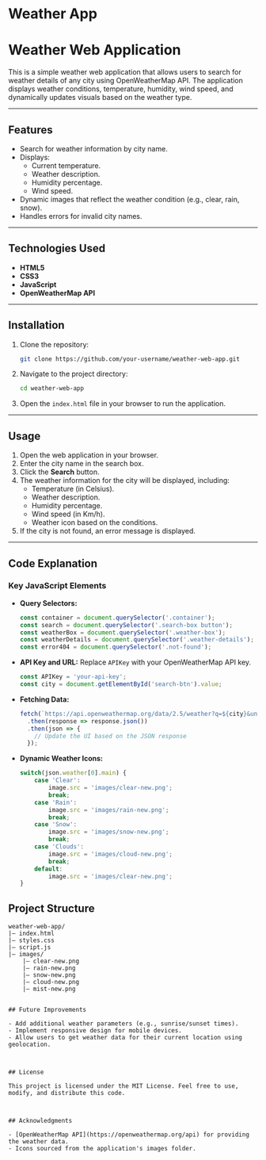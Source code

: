 # Weather App
# Weather Web Application

This is a simple weather web application that allows users to search for weather details of any city using OpenWeatherMap API. The application displays weather conditions, temperature, humidity, wind speed, and dynamically updates visuals based on the weather type.

---

## Features

- Search for weather information by city name.
- Displays:
  - Current temperature.
  - Weather description.
  - Humidity percentage.
  - Wind speed.
- Dynamic images that reflect the weather condition (e.g., clear, rain, snow).
- Handles errors for invalid city names.

---

## Technologies Used

- **HTML5**
- **CSS3**
- **JavaScript**
- **OpenWeatherMap API**

---

## Installation

1. Clone the repository:
   ```bash
   git clone https://github.com/your-username/weather-web-app.git
   ```
2. Navigate to the project directory:
   ```bash
   cd weather-web-app
   ```
3. Open the `index.html` file in your browser to run the application.

---

## Usage

1. Open the web application in your browser.
2. Enter the city name in the search box.
3. Click the **Search** button.
4. The weather information for the city will be displayed, including:
   - Temperature (in Celsius).
   - Weather description.
   - Humidity percentage.
   - Wind speed (in Km/h).
   - Weather icon based on the conditions.
5. If the city is not found, an error message is displayed.

---

## Code Explanation

### Key JavaScript Elements

- **Query Selectors:**
  ```javascript
  const container = document.querySelector('.container');
  const search = document.querySelector('.search-box button');
  const weatherBox = document.querySelector('.weather-box');
  const weatherDetails = document.querySelector('.weather-details');
  const error404 = document.querySelector('.not-found');
  ```

- **API Key and URL:** Replace `APIKey` with your OpenWeatherMap API key.
  ```javascript
  const APIKey = 'your-api-key';
  const city = document.getElementById('search-btn').value;
  ```

- **Fetching Data:**
  ```javascript
  fetch(`https://api.openweathermap.org/data/2.5/weather?q=${city}&units=metric&appid=${APIKey}`)
    .then(response => response.json())
    .then(json => {
      // Update the UI based on the JSON response
    });
  ```

- **Dynamic Weather Icons:**
  ```javascript
  switch(json.weather[0].main) {
      case 'Clear':
          image.src = 'images/clear-new.png';
          break;
      case 'Rain':
          image.src = 'images/rain-new.png';
          break;
      case 'Snow':
          image.src = 'images/snow-new.png';
          break;
      case 'Clouds':
          image.src = 'images/cloud-new.png';
          break;
      default:
          image.src = 'images/clear-new.png';
  }


## Project Structure

```plaintext
weather-web-app/
|— index.html
|— styles.css
|— script.js
|— images/
    |— clear-new.png
    |— rain-new.png
    |— snow-new.png
    |— cloud-new.png
    |— mist-new.png


## Future Improvements

- Add additional weather parameters (e.g., sunrise/sunset times).
- Implement responsive design for mobile devices.
- Allow users to get weather data for their current location using geolocation.



## License

This project is licensed under the MIT License. Feel free to use, modify, and distribute this code.



## Acknowledgments

- [OpenWeatherMap API](https://openweathermap.org/api) for providing the weather data.
- Icons sourced from the application's images folder.

